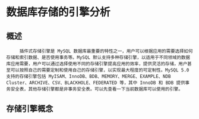 # **数据库存储的引擎分析**

## 概述

         插件式存储引擎是 MySQL 数据库最重要的特性之一，用户可以根据应用的需要选择如何存储和索引数据、是否使用事务等。MySQL 默认支持多种存储引擎，以适用于不同领域的数据库应用需要，用户可以通过选择使用不同的存储引擎提高应用的效率，提供灵活的存储，用户甚至可以按照自己的需要定制和使用自己的存储引擎，以实现最大程度的可定制性。MySQL 5.0 支持的存储引擎包括 MyISAM、InnoDB、BDB、MEMORY、MERGE、EXAMPLE、NDB Cluster、ARCHIVE、CSV、BLACKHOLE、FEDERATED 等，其中 InnoDB 和 BDB 提供事务安全表，其他存储引擎都是非事务安全表。可以先查看一下当前数据库可以使用的引擎。

## 存储引擎概念



